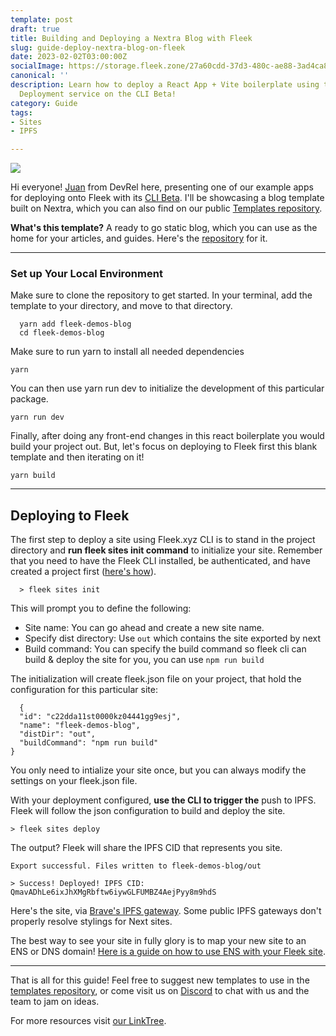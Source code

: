```yaml
---
template: post
draft: true
title: Building and Deploying a Nextra Blog with Fleek
slug: guide-deploy-nextra-blog-on-fleek
date: 2023-02-02T03:00:00Z
socialImage: https://storage.fleek.zone/27a60cdd-37d3-480c-ae88-3ad4ca886b13-bucket/imgs/nextra-blog.png
canonical: ''
description: Learn how to deploy a React App + Vite boilerplate using the Fleek Sites
  Deployment service on the CLI Beta!
category: Guide
tags:
- Sites
- IPFS

---
```

![](https://storage.fleek.zone/27a60cdd-37d3-480c-ae88-3ad4ca886b13-bucket/imgs/nextra-blog.png)

Hi everyone! [Juan](https://twitter.com/juanbeencoding) from DevRel here, presenting one of our example apps for deploying onto Fleek with its [CLI Beta](https://docs.fleek.xyz/). I'll be showcasing a blog template built on Nextra, which you can also find on our public [Templates repository](https://github.com/fleekxyz/templates).

**What's this template?** A ready to go static blog, which you can use as the home for your articles, and guides. Here's the [repository](https://github.com/fleekxyz/fleek-demos-blog/tree/e801af0673254a10fd9f04d2e8a75db4f259e7d4) for it.

***

### Set up Your Local Environment

Make sure to clone the repository to get started. In your terminal, add the template to your directory, and move to that directory.

      yarn add fleek-demos-blog
      cd fleek-demos-blog

Make sure to run yarn to install all needed dependencies

    yarn

You can then use yarn run dev to initialize the development of this particular package.

    yarn run dev

Finally, after doing any front-end changes in this react boilerplate you would build your project out. But, let's focus on deploying to Fleek first this blank template and then iterating on it!

    yarn build

***

## Deploying to Fleek

The first step to deploy a site using Fleek.xyz CLI is to stand in the project directory and **run fleek sites init command** to initialize your site. Remember that you need to have the Fleek CLI installed, be authenticated, and have created a project first ([here's how](https://docs.fleek.xyz/getting-started/cli/)).

      > fleek sites init

This will prompt you to define the following:

* Site name: You can go ahead and create a new site name.
* Specify dist directory: Use `out` which contains the site exported by next
* Build command: You can specify the build command so fleek cli can build & deploy the site for you, you can use `npm run build`

The initialization will create fleek.json file on your project, that hold the configuration for this particular site:

      {
      "id": "c22dda11st0000kz04441gg9esj",
      "name": "fleek-demos-blog",
      "distDir": "out",
      "buildCommand": "npm run build"
    }

You only need to intialize your site once, but you can always modify the settings on your fleek.json file.

With your deployment configured, **use the CLI to trigger the** push to IPFS. Fleek will follow the json configuration to build and deploy the site.

    > fleek sites deploy

The output? Fleek will share the IPFS CID that represents you site.

    Export successful. Files written to fleek-demos-blog/out
     
    > Success! Deployed! IPFS CID: QmavADhLe6ixJhXMgRbftw6iywGLFUMBZ4AejPyy8m9hdS

Here's the site, via [Brave's IPFS gateway](https://bafybeif24hdo3zv3azf2wme7nzkpdjui5dbhwwciq6lkexz744uihvlnie.ipfs.dweb.link/). Some public IPFS gateways don't properly resolve stylings for Next sites. 

The best way to see your site in fully glory is to map your new site to an ENS or DNS domain! [Here is a guide on how to use ENS with your Fleek site](https://docs.fleek.xyz/guides/ens/).

***

That is all for this guide! Feel free to suggest new templates to use in the [templates repository](https://github.com/fleekxyz/templates/), or come visit us on [Discord](https://discord.gg/fleekxyz) to chat with us and the team to jam on ideas.

For more resources visit [our LinkTree](https://linktr.ee/fleek).